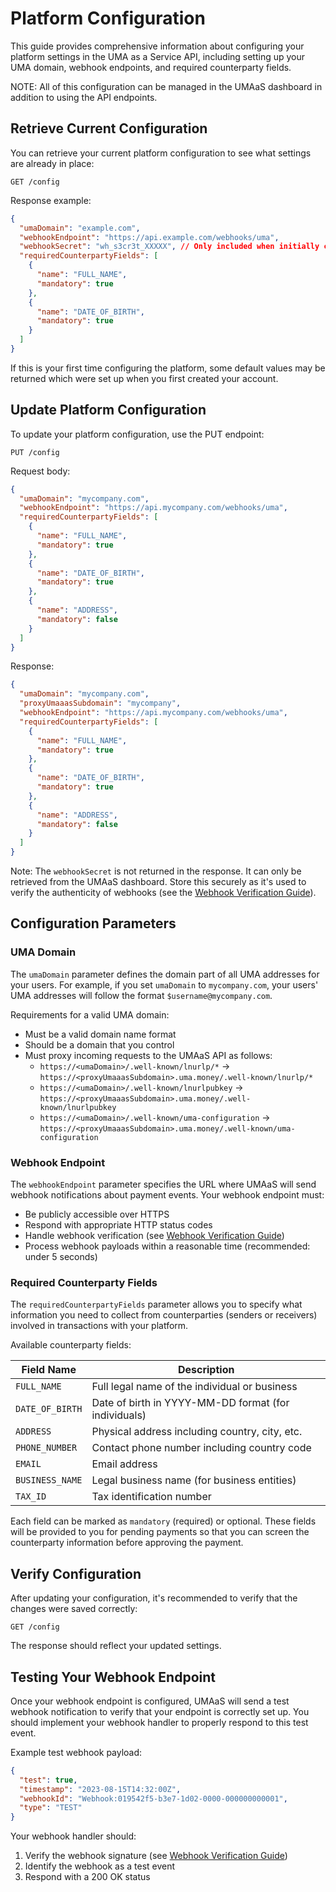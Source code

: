 # Platform Configuration

This guide provides comprehensive information about configuring your platform settings in the UMA as a Service API, including setting up your UMA domain, webhook endpoints, and required counterparty fields.

NOTE: All of this configuration can be managed in the UMAaS dashboard in addition to using the API endpoints.

## Retrieve Current Configuration

You can retrieve your current platform configuration to see what settings are already in place:

```http
GET /config
```

Response example:

```json
{
  "umaDomain": "example.com",
  "webhookEndpoint": "https://api.example.com/webhooks/uma",
  "webhookSecret": "wh_s3cr3t_XXXXX", // Only included when initially created
  "requiredCounterpartyFields": [
    {
      "name": "FULL_NAME",
      "mandatory": true
    },
    {
      "name": "DATE_OF_BIRTH",
      "mandatory": true
    }
  ]
}
```

If this is your first time configuring the platform, some default values may be returned which were set up when you first created your account.

## Update Platform Configuration

To update your platform configuration, use the PUT endpoint:

```http
PUT /config
```

Request body:

```json
{
  "umaDomain": "mycompany.com",
  "webhookEndpoint": "https://api.mycompany.com/webhooks/uma",
  "requiredCounterpartyFields": [
    {
      "name": "FULL_NAME",
      "mandatory": true
    },
    {
      "name": "DATE_OF_BIRTH",
      "mandatory": true
    },
    {
      "name": "ADDRESS",
      "mandatory": false
    }
  ]
}
```

Response:

```json
{
  "umaDomain": "mycompany.com",
  "proxyUmaaasSubdomain": "mycompany",
  "webhookEndpoint": "https://api.mycompany.com/webhooks/uma",
  "requiredCounterpartyFields": [
    {
      "name": "FULL_NAME",
      "mandatory": true
    },
    {
      "name": "DATE_OF_BIRTH",
      "mandatory": true
    },
    {
      "name": "ADDRESS",
      "mandatory": false
    }
  ]
}
```

Note: The `webhookSecret` is not returned in the response. It can only be retrieved from the UMAaS dashboard. Store this securely as it's used to verify the authenticity of webhooks (see the [Webhook Verification Guide](webhook-verification.md)).

## Configuration Parameters

### UMA Domain

The `umaDomain` parameter defines the domain part of all UMA addresses for your users. For example, if you set `umaDomain` to `mycompany.com`, your users' UMA addresses will follow the format `$username@mycompany.com`.

Requirements for a valid UMA domain:

- Must be a valid domain name format
- Should be a domain that you control
- Must proxy incoming requests to the UMAaS API as follows:
  - `https://<umaDomain>/.well-known/lnurlp/*` -> `https://<proxyUmaaasSubdomain>.uma.money/.well-known/lnurlp/*`
  - `https://<umaDomain>/.well-known/lnurlpubkey` -> `https://<proxyUmaaasSubdomain>.uma.money/.well-known/lnurlpubkey`
  - `https://<umaDomain>/.well-known/uma-configuration` -> `https://<proxyUmaaasSubdomain>.uma.money/.well-known/uma-configuration`

### Webhook Endpoint

The `webhookEndpoint` parameter specifies the URL where UMAaS will send webhook notifications about payment events. Your webhook endpoint must:

- Be publicly accessible over HTTPS
- Respond with appropriate HTTP status codes
- Handle webhook verification (see [Webhook Verification Guide](webhook-verification.md))
- Process webhook payloads within a reasonable time (recommended: under 5 seconds)

### Required Counterparty Fields

The `requiredCounterpartyFields` parameter allows you to specify what information you need to collect from counterparties (senders or receivers) involved in transactions with your platform.

Available counterparty fields:

| Field Name | Description |
|------------|-------------|
| `FULL_NAME` | Full legal name of the individual or business |
| `DATE_OF_BIRTH` | Date of birth in YYYY-MM-DD format (for individuals) |
| `ADDRESS` | Physical address including country, city, etc. |
| `PHONE_NUMBER` | Contact phone number including country code |
| `EMAIL` | Email address |
| `BUSINESS_NAME` | Legal business name (for business entities) |
| `TAX_ID` | Tax identification number |

Each field can be marked as `mandatory` (required) or optional. These fields will be provided to you for pending payments so that you can screen the counterparty information before approving the payment.

## Verify Configuration

After updating your configuration, it's recommended to verify that the changes were saved correctly:

```http
GET /config
```

The response should reflect your updated settings.

## Testing Your Webhook Endpoint

Once your webhook endpoint is configured, UMAaS will send a test webhook notification to verify that your endpoint is correctly set up. You should implement your webhook handler to properly respond to this test event.

Example test webhook payload:

```json
{
  "test": true,
  "timestamp": "2023-08-15T14:32:00Z",
  "webhookId": "Webhook:019542f5-b3e7-1d02-0000-000000000001",
  "type": "TEST"
}
```

Your webhook handler should:

1. Verify the webhook signature (see [Webhook Verification Guide](webhook-verification.md))
2. Identify the webhook as a test event
3. Respond with a 200 OK status
